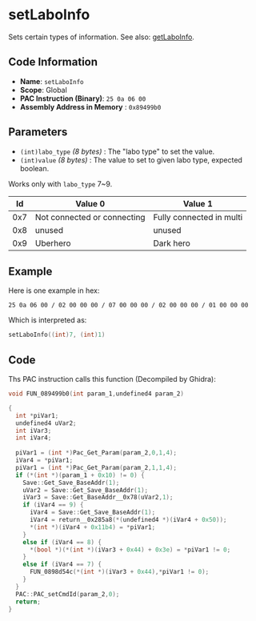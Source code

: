 # setLaboInfo

Sets certain types of information. See also: [getLaboInfo](./getlaboinfo.md).

## Code Information

- **Name**: `setLaboInfo`
- **Scope**: Global
- **PAC Instruction (Binary)**: `25 0a 06 00`
- **Assembly Address in Memory** : `0x89499b0`

## Parameters

- `(int)labo_type` *(8 bytes)* : The "labo type" to set the value.
- `(int)value` *(8 bytes)* : The value to set to given labo type, expected boolean.

Works only with `labo_type` 7~9.

|Id|Value 0|Value 1|
|---|---|---|
|0x7|Not connected or connecting|Fully connected in multi|
|0x8|unused|unused|
|0x9|Uberhero|Dark hero|


## Example

Here is one example in hex:

```25 0a 06 00 / 02 00 00 00 / 07 00 00 00 / 02 00 00 00 / 01 00 00 00```

Which is interpreted as:

```c
setLaboInfo((int)7, (int)1)
```

## Code

Ths PAC instruction calls this function (Decompiled by Ghidra):

```c
void FUN_089499b0(int param_1,undefined4 param_2)

{
  int *piVar1;
  undefined4 uVar2;
  int iVar3;
  int iVar4;
  
  piVar1 = (int *)Pac_Get_Param(param_2,0,1,4);
  iVar4 = *piVar1;
  piVar1 = (int *)Pac_Get_Param(param_2,1,1,4);
  if (*(int *)(param_1 + 0x10) != 0) {
    Save::Get_Save_BaseAddr(1);
    uVar2 = Save::Get_Save_BaseAddr(1);
    iVar3 = Save::Get_BaseAddr__0x78(uVar2,1);
    if (iVar4 == 9) {
      iVar4 = Save::Get_Save_BaseAddr(1);
      iVar4 = return__0x285a8(*(undefined4 *)(iVar4 + 0x50));
      *(int *)(iVar4 + 0x11b4) = *piVar1;
    }
    else if (iVar4 == 8) {
      *(bool *)(*(int *)(iVar3 + 0x44) + 0x3e) = *piVar1 != 0;
    }
    else if (iVar4 == 7) {
      FUN_0898d54c(*(int *)(iVar3 + 0x44),*piVar1 != 0);
    }
  }
  PAC::PAC_setCmdId(param_2,0);
  return;
}
```

